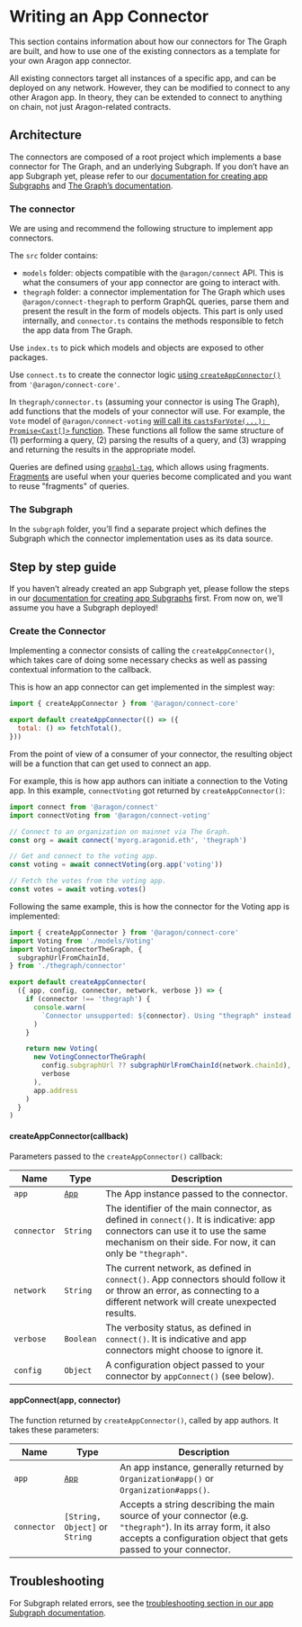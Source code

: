 # Writing an App Connector

This section contains information about how our connectors for The Graph are built, and how to use one of the existing connectors as a template for your own Aragon app connector.

All existing connectors target all instances of a specific app, and can be deployed on any network. However, they can be modified to connect to any other Aragon app. In theory, they can be extended to connect to anything on chain, not just Aragon-related contracts.

## Architecture

The connectors are composed of a root project which implements a base connector for The Graph, and an underlying Subgraph. If you don’t have an app Subgraph yet, please refer to our [documentation for creating app Subgraphs](app-subgraphs.md) and [The Graph’s documentation](https://thegraph.com/docs).

### The connector

We are using and recommend the following structure to implement app connectors.

The `src` folder contains:

- `models` folder: objects compatible with the `@aragon/connect` API. This is what the consumers of your app connector are going to interact with.
- `thegraph` folder: a connector implementation for The Graph which uses `@aragon/connect-thegraph` to perform GraphQL queries, parse them and present the result in the form of models objects. This part is only used internally, and `connector.ts` contains the methods responsible to fetch the app data from The Graph.

Use `index.ts` to pick which models and objects are exposed to other packages.

Use `connect.ts` to create the connector logic [using `createAppConnector()`](#create-the-connector) from `'@aragon/connect-core'`.

In `thegraph/connector.ts` (assuming your connector is using The Graph), add functions that the models of your connector will use. For example, the `Vote` model of `@aragon/connect-voting` [will call its `castsForVote(...): Promise<Cast[]>` function](https://github.com/aragon/connect/blob/12dec7e5147220d29fb960bff01ff95e9ccca1bf/packages/connect-voting/src/models/Vote.ts#L39). These functions all follow the same structure of \(1\) performing a query, \(2\) parsing the results of a query, and \(3\) wrapping and returning the results in the appropriate model.

Queries are defined using [`graphql-tag`](https://github.com/apollographql/graphql-tag), which allows using fragments. [Fragments](https://graphql.org/learn/queries/#fragments) are useful when your queries become complicated and you want to reuse "fragments" of queries.

### The Subgraph

In the `subgraph` folder, you’ll find a separate project which defines the Subgraph which the connector implementation uses as its data source.

## Step by step guide

If you haven’t already created an app Subgraph yet, please follow the steps in our [documentation for creating app Subgraphs](app-subgraphs.md) first. From now on, we’ll assume you have a Subgraph deployed!

### Create the Connector

Implementing a connector consists of calling the `createAppConnector()`, which takes care of doing some necessary checks as well as passing contextual information to the callback.

This is how an app connector can get implemented in the simplest way:

```js
import { createAppConnector } from '@aragon/connect-core'

export default createAppConnector(() => ({
  total: () => fetchTotal(),
}))
```

From the point of view of a consumer of your connector, the resulting object will be a function that can get used to connect an app.

For example, this is how app authors can initiate a connection to the Voting app. In this example, `connectVoting` got returned by `createAppConnector()`:

```js
import connect from '@aragon/connect'
import connectVoting from '@aragon/connect-voting'

// Connect to an organization on mainnet via The Graph.
const org = await connect('myorg.aragonid.eth', 'thegraph')

// Get and connect to the voting app.
const voting = await connectVoting(org.app('voting'))

// Fetch the votes from the voting app.
const votes = await voting.votes()
```

Following the same example, this is how the connector for the Voting app is implemented:

```js
import { createAppConnector } from '@aragon/connect-core'
import Voting from './models/Voting'
import VotingConnectorTheGraph, {
  subgraphUrlFromChainId,
} from './thegraph/connector'

export default createAppConnector(
  ({ app, config, connector, network, verbose }) => {
    if (connector !== 'thegraph') {
      console.warn(
        `Connector unsupported: ${connector}. Using "thegraph" instead.`
      )
    }

    return new Voting(
      new VotingConnectorTheGraph(
        config.subgraphUrl ?? subgraphUrlFromChainId(network.chainId),
        verbose
      ),
      app.address
    )
  }
)
```

#### createAppConnector\(callback\)

Parameters passed to the `createAppConnector()` callback:

| Name        | Type                             | Description                                                                                                                                                                                 |
| ----------- | -------------------------------- | ------------------------------------------------------------------------------------------------------------------------------------------------------------------------------------------- |
| `app`       | [`App`](../api-reference/app.md) | The App instance passed to the connector.                                                                                                                                                   |
| `connector` | `String`                         | The identifier of the main connector, as defined in `connect()`. It is indicative: app connectors can use it to use the same mechanism on their side. For now, it can only be `"thegraph"`. |
| `network`   | `String`                         | The current network, as defined in `connect()`. App connectors should follow it or throw an error, as connecting to a different network will create unexpected results.                     |
| `verbose`   | `Boolean`                        | The verbosity status, as defined in `connect()`. It is indicative and app connectors might choose to ignore it.                                                                             |
| `config`    | `Object`                         | A configuration object passed to your connector by `appConnect()` (see below).                                                                                                              |

#### appConnect\(app, connector\)

The function returned by `createAppConnector()`, called by app authors. It takes these parameters:

| Name        | Type                             | Description                                                                                                                                                                      |
| ----------- | -------------------------------- | -------------------------------------------------------------------------------------------------------------------------------------------------------------------------------- |
| `app`       | [`App`](../api-reference/app.md) | An app instance, generally returned by `Organization#app()` or `Organization#apps()`.                                                                                            |
| `connector` | `[String, Object]` or `String`   | Accepts a string describing the main source of your connector (e.g. `"thegraph"`). In its array form, it also accepts a configuration object that gets passed to your connector. |

## Troubleshooting

For Subgraph related errors, see the [troubleshooting section in our app Subgraph documentation](app-subgraphs.md#troubleshooting).
